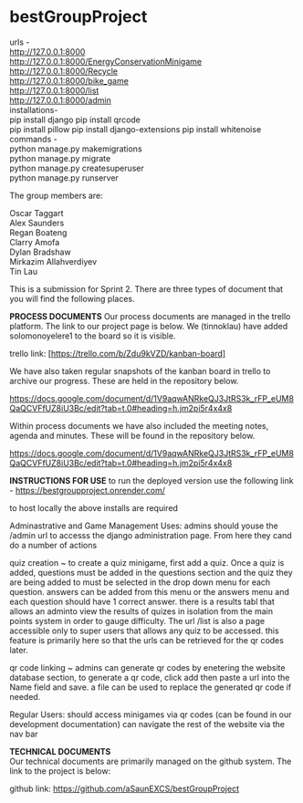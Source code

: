 # bestGroupProject
urls -   
http://127.0.0.1:8000    
http://127.0.0.1:8000/EnergyConservationMinigame  
http://127.0.0.1:8000/Recycle  
http://127.0.0.1:8000/bike_game  
http://127.0.0.1:8000/list  
http://127.0.0.1:8000/admin  
installations-  
pip install django
pip install qrcode  
pip install pillow 
pip install django-extensions
pip install whitenoise
commands -  
python manage.py makemigrations  
python manage.py migrate  
python manage.py createsuperuser  
python manage.py runserver  

The group members are:  
  
Oscar Taggart  
Alex Saunders  
Regan Boateng  
Clarry Amofa  
Dylan Bradshaw  
Mirkazim Allahverdiyev  
Tin Lau  


This is a submission for Sprint 2. There are three types of document that you will find the following places.  

**PROCESS DOCUMENTS**
Our process documents are managed in the trello platform. The link to our project page is below. We (tinnoklau) have added solomonoyelere1 to the board so it is visible.  

trello link: [https://trello.com/b/Zdu9kVZD/kanban-board]  

We have also taken regular snapshots of the kanban board in trello to archive our progress. These are held in the repository below.  

https://docs.google.com/document/d/1V9aqwANRkeQJ3JtRS3k_rFP_eUM8QaQCVFfUZ8iU3Bc/edit?tab=t.0#heading=h.jm2pi5r4x4x8  

Within process documents we have also included the meeting notes, agenda and minutes. These will be found in the repository below.  

https://docs.google.com/document/d/1V9aqwANRkeQJ3JtRS3k_rFP_eUM8QaQCVFfUZ8iU3Bc/edit?tab=t.0#heading=h.jm2pi5r4x4x8  

**INSTRUCTIONS FOR USE**
to run the deployed version use the following link - https://bestgroupproject.onrender.com/

to host locally the above installs are required

Adminastrative and Game Management Uses:
admins should youse the /admin url to accesss the django administration page. From here they cand do a number of actions

quiz creation ~ to create a quiz minigame, first add a quiz. Once a quiz is added, questions must be added in the questions section and the quiz they are being added to must be selected in the drop down menu for each question. answers can be added from this menu or the answers menu and each question should have 1 correct answer. there is a results tabl that allows an adminto view the results of quizes in isolation from the main points system in order to gauge difficulty. The url /list is also a page accessible only to super users that allows any quiz to be accessed. this feature is primarily here so that the urls can be retrieved for the qr codes later.

qr code linking ~ admins can generate qr codes by enetering the website database section, to generate a qr code, click add then paste a url into the Name field and save. a file can be used to replace the generated qr code if needed.

Regular Users:
should access minigames via qr codes (can be found in our development documentation)
can navigate the rest of the website via the nav bar

**TECHNICAL DOCUMENTS**   
Our technical documents are primarily managed on the github system. The link to the project is below:  

github link: https://github.com/aSaunEXCS/bestGroupProject  
